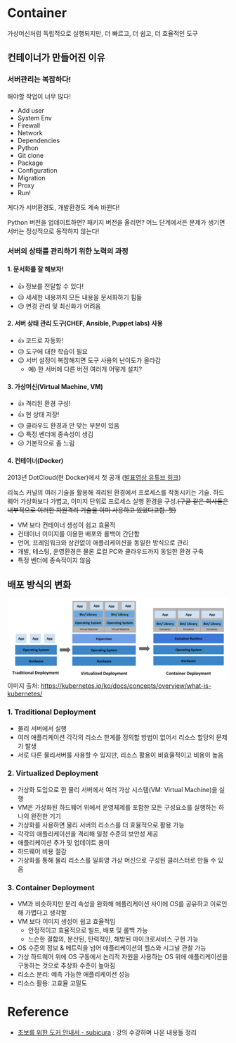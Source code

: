 # Container

가상머신처럼 독립적으로 실행되지만, 더 빠르고, 더 쉽고, 더 효율적인 도구

## 컨테이너가 만들어진 이유

### 서버관리는 복잡하다!

해야할 작업이 너무 많다!

- Add user
- System Env
- Firewall
- Network
- Dependencies
- Python
- Git clone
- Package
- Configuration
- Migration
- Proxy
- Run!

게다가 서버환경도, 개발환경도 계속 바뀐다!

Python 버전을 업데이트하면? 패키지 버전을 올리면? 어느 단계에서든 문제가 생기면 서버는 정상적으로 동작하지 않는다!

### 서버의 상태를 관리하기 위한 노력의 과정

#### 1. 문서화를 잘 해보자!

- 👍 정보를 전달할 수 있다!
- 😥 세세한 내용까지 모든 내용을 문서화하기 힘듦
- 😥 변경 관리 및 최신화가 어려움

#### 2. 서버 상태 관리 도구(CHEF, Ansible, Puppet labs) 사용

- 👍 코드로 자동화!
- 😥 도구에 대한 학습이 필요
- 😥 서버 설정이 복잡해지면 도구 사용의 난이도가 올라감
  - 예) 한 서버에 다른 버전 여러개 어떻게 설치?

#### 3. 가상머신(Virtual Machine, VM)

- 👍 격리된 환경 구성!
- 👍 현 상태 저장!
- 😥 클라우드 환경과 안 맞는 부분이 있음
- 😥 특정 벤더에 종속성이 생김
- 😥 기본적으로 좀 느림

#### 4. 컨테이너(Docker)

2013년 DotCloud(현 Docker)에서 첫 공개 ([발표영상 유튜브 링크](https://www.youtube.com/watch?v=wW9CAH9nSLs))

리뉵스 커널의 여러 기술을 활용해 격리된 환경에서 프로세스를 작동시키는 기술. 하드웨어 가상화보다 가볍고, 이미지 단위로 프로세스 실행 환경을 구성.~~(구글 같은 회사들은 내부적으로 이러한 자원격리 기술을 이미 사용하고 있었다고함. 쳇)~~

- VM 보다 컨테이너 생성이 쉽고 효율적
- 컨테이너 이미지를 이용한 배포와 롤백이 간단함
- 언어, 프레임워크와 상관없이 애플리케이션을 동일한 방식으로 관리
- 개발, 테스팅, 운영환경은 물론 로컬 PC와 클라우드까지 동일한 환경 구축
- 특정 벤더에 종속적이지 않음

## 배포 방식의 변화

![Container Evolution](images/container_evolution.svg)
이미지 출처: https://kubernetes.io/ko/docs/concepts/overview/what-is-kubernetes/

### 1. Traditional Deployment

- 물리 서버에서 실행
- 여러 애플리케이션 각각의 리소스 한계를 정의할 방법이 없어서 리소스 할당의 문제가 발생
- 서로 다른 물리서버를 사용할 수 있지만, 리소스 활용이 비효율적이고 비용이 높음

### 2. Virtualized Deployment

- 가상화 도입으로 한 물리 서버에서 여러 가상 시스템(VM: Virtual Machine)을 실행
- VM은 가상화된 하드웨어 위에서 운영체제를 포함한 모든 구성요소를 실행하는 하나의 완전한 기기
- 가상화를 사용하면 물리 서버의 리소스를 더 효율적으로 활용 가능
- 각각의 애플리케이션을 격리해 일정 수준의 보안성 제공
- 애플리케이션 추가 및 업데이트 용이
- 하드웨어 비용 절감
- 가상화를 통해 물리 리소스를 일회영 가상 머신으로 구성된 클러스터로 만들 수 있음

### 3. Container Deployment

- VM과 비슷하지만 분리 속성을 완화해 애플리케이션 사이에 OS를 공유하고 이로인해 가볍다고 생각함
- VM 보다 이미지 생성이 쉽고 효율적임
  - 안정적이고 효율적으로 빌드, 배포 및 롤백 가능
  - 느슨한 결합의, 분산된, 탄력적인, 해방된 마이크로서비스 구현 가능
- OS 수준의 정보 & 메트릭을 넘어 애플리케이션의 헬스와 시그널 관찰 가능
- 가상 하드웨어 위에 OS 구동에서 논리적 자원을 사용하는 OS 위에 애플리케이션을 구동하는 것으로 추상화 수준이 높아짐
- 리소스 분리: 예측 가능한 애플리케이션 성능
- 리소스 활용: 고효율 고밀도

# Reference

- [초보를 위한 도커 안내서 - subicura](https://www.inflearn.com/course/%EB%8F%84%EC%BB%A4-%EC%9E%85%EB%AC%B8/) : 강의 수강하며 나온 내용들 정리
